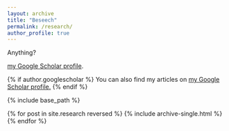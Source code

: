```yaml
---
layout: archive
title: "Beseech"
permalink: /research/
author_profile: true
---
```

Anything?

 <a href="{{author.googlescholar}}">my Google Scholar profile</a>.

{% if author.googlescholar %}
  You can also find my articles on <u><a href="{{author.googlescholar}}">my Google Scholar profile</a>.</u>
{% endif %}

{% include base_path %}

{% for post in site.research reversed %}
  {% include archive-single.html %}
{% endfor %}
